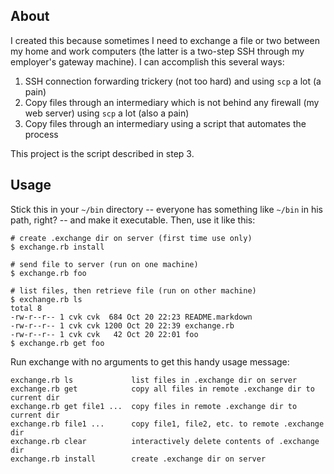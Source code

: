 ## About

I created this because sometimes I need to exchange a file or two between my
home and work computers (the latter is a two-step SSH through my employer's
gateway machine). I can accomplish this several ways:

1. SSH connection forwarding trickery (not too hard) and using `scp` a lot (a
   pain)
2. Copy files through an intermediary which is not behind any firewall (my web
   server) using `scp` a lot (also a pain)
3. Copy files through an intermediary using a script that automates the process

This project is the script described in step 3.

## Usage

Stick this in your `~/bin` directory -- everyone has something like `~/bin` in his path, right? -- and make it executable. Then, use it like this:

    # create .exchange dir on server (first time use only)
    $ exchange.rb install

    # send file to server (run on one machine)
    $ exchange.rb foo

    # list files, then retrieve file (run on other machine)
    $ exchange.rb ls
    total 8
    -rw-r--r-- 1 cvk cvk  684 Oct 20 22:23 README.markdown
    -rw-r--r-- 1 cvk cvk 1200 Oct 20 22:39 exchange.rb
    -rw-r--r-- 1 cvk cvk   42 Oct 20 22:01 foo
    $ exchange.rb get foo

Run exchange with no arguments to get this handy usage message:

    exchange.rb ls             list files in .exchange dir on server
    exchange.rb get            copy all files in remote .exchange dir to current dir
    exchange.rb get file1 ...  copy files in remote .exchange dir to current dir
    exchange.rb file1 ...      copy file1, file2, etc. to remote .exchange dir  
    exchange.rb clear          interactively delete contents of .exchange dir
    exchange.rb install        create .exchange dir on server
